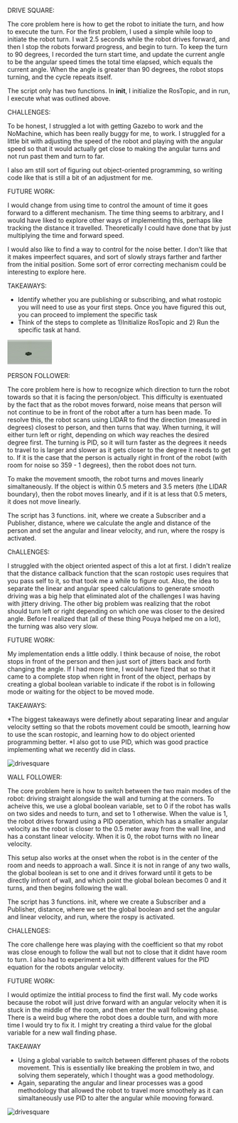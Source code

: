 DRIVE SQUARE: 

The core problem here is how to get the robot to initiate the turn, and how to execute the turn. For the first problem, I used a simple while loop to initiate the robot turn. I wait 2.5 seconds while the robot drives forward, and then I stop the robots forward progress, and begin to turn. To keep the turn to 90 degrees, I recorded the turn start time, and update the current angle to be the angular speed times the total time elapsed, which equals the current angle. When the angle is greater than 90 degrees, the robot stops turning, and the cycle repeats itself. 

The script only has two functions. In __init__, I initialize the RosTopic, and in run, I execute what was outlined above. 

CHALLENGES: 

To be honest, I struggled a lot with getting Gazebo to work and the NoMachine, which has been really buggy for me, to work. I struggled for a little bit with adjusting the speed of the robot and playing with the angular speed so that it would actually get close to making the angular turns and not run past them and turn to far. 

I also am still sort of figuring out object-oriented programming, so writing code like that is still a bit of an adjustment for me. 

FUTURE WORK: 

I would change from using time to control the amount of time it goes forward to a different mechanism. The time thing seems to arbitrary, and I would have liked to explore other ways of implementing this, perhaps like tracking the distance it travelled. Theoretically I could have done that by just multiplying the time and forward speed. 

I would also like to find a way to control for the noise better. I don't like that it makes impeerfect squares, and sort of slowly strays farther and farther from the initial position. Some sort of error correcting mechanism could be interesting to explore here. 

TAKEAWAYS:
* Identify whether you are publishing or subscribing, and what rostopic you will need to use as your first steps. Once you have figured this out, you can proceed to implement the specific task
* Think of the steps to complete as 1)Initialize RosTopic and 2) Run the specific task at hand. 

![drivesquare](https://github.com/jonahkaye/warmup_project/blob/main/scripts/drivesquare.gif)


PERSON FOLLOWER: 

The core problem here is how to recognize which direction to turn the robot towards so that it is facing the person/object. This difficulty is exentuated by the fact that as the robot moves forward, noise means that person will not continue to be in front of the robot after a turn has been made. To resolve this, the robot scans using LIDAR to find the direction (measured in degrees) closest to person, and then turns that way. When turning, it will either turn left or right, depending on which way reaches the desired degree first. The turning is PID, so it will turn faster as the degrees it needs to travel to is larger and slower as it gets closer to the degree it needs to get to. If it is the case that the person is actually right in front of the robot (with room for noise so 359 - 1 degrees), then the robot does not turn. 

To make the movement smooth, the robot turns and moves linearly simaltaneously. If the object is within 0.5 meters and 3.5 meters (the LIDAR boundary), then the robot moves linearly, and if it is at less that 0.5 meters, it does not move linearly. 

The script has 3 functions. init, where we create a Subscriber and a Publisher, distance, where we calculate the angle and distance of the person and set the angular and linear velocity, and run, where the rospy is activated. 

ChALLENGES: 

I struggled with the object oriented aspect of this a lot at first. I didn't realize that the distance callback function that the scan rostopic uses requires that you pass self to it, so that took me a while to figure out. Also, the idea to separate the linear and angular speed calculations to generate smooth driving was a big help that eliminated alot of the challenges I was having with jittery driving. The other big problem was realizing that the robot should turn left or right depending on which one was closer to the desired angle. Before I realized that (all of these thing Pouya helped me on a lot), the turning was also very slow. 

FUTURE WORK: 

My implementation ends a little oddly. I think because of noise, the robot stops in front of the person and then just sort of jitters back and forth changing the angle. If I had more time, I would have fized that so that it came to a complete stop when right in front of the object, perhaps by creating a global boolean variable to indicate if the robot is in following mode or waiting for the object to be moved mode. 

TAKEAWAYS: 

*The biggest takeaways were definetly about separating linear and angular velocity setting so that the robots movement could be smooth, learning how to use the scan rostopic, and learning how to do object oriented programming better. 
*I also got to use PID, which was good practice implementing what we recently did in class. 

![drivesquare](https://github.com/jonahkaye/warmup_project/blob/main/scripts/person_follower2.gif)

WALL FOLLOWER: 

The core problem here is how to switch between the two main modes of the robot: driving straight alongside the wall and turning at the corners. To acheive this, we use a global boolean variable, set to 0 if the robot has walls on two sides and needs to turn, and set to 1 otherwise. When the value is 1, the robot drives forward using a PID operation, which has a smaller angular velocity as the robot is closer to the 0.5 meter away from the wall line, and has a constant linear velocity. When it is 0, the robot turns with no linear velocity. 

This setup also works at the onset when the robot is in the center of the room and needs to approach a wall. Since it is not in range of any two walls, the global boolean is set to one and it drives forward until it gets to be directly infront of wall, and which point the global bolean becomes 0 and it turns, and then begins following the wall. 

The script has 3 functions. init, where we create a Subscriber and a Publisher, distance, where we set the global boolean and set the angular and linear velocity, and run, where the rospy is activated. 

CHALLENGES: 

The core challenge here was playing with the coefficient so that my robot was close enough to follow the wall but not to close that it didnt have room to turn. I also had to experiment a bit with different values for the PID equation for the robots angular velocity. 

FUTURE WORK: 

I would optimize the intitial process to find the first wall. My code works because the robot will just drive forward with an angular velocity when it is stuck in the middle of the room, and then enter the wall following phase. There is a weird bug where the robot does a double turn, and with more time I would try to fix it. I might try creating a third value for the global variable for a new wall finding phase. 

TAKEAWAY

* Using a global variable to switch between different phases of the robots movement. This is essentially like breaking the problem in two, and solving them seperately, which I thought was a good methodology.
* Again, separating the angular and linear processes was a good methodology that allowed the robot to travel more smoothely as it can simaltaneously use PID to alter the angular while mooving forward. 

![drivesquare](https://github.com/jonahkaye/warmup_project/blob/main/scripts/wall_follower.gif)
